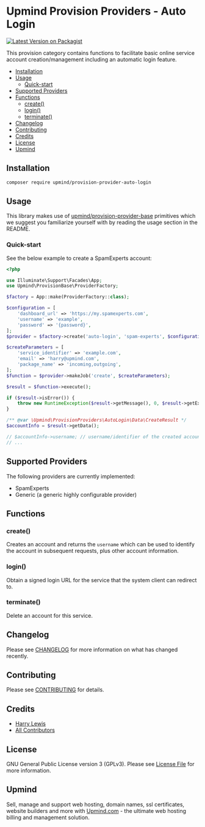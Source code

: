# Upmind Provision Providers - Auto Login

[![Latest Version on Packagist](https://img.shields.io/packagist/v/upmind/provision-provider-auto-login.svg?style=flat-square)](https://packagist.org/packages/upmind/provision-provider-auto-login)

This provision category contains functions to facilitate basic online service account creation/management including an automatic login feature.

- [Installation](#installation)
- [Usage](#usage)
  - [Quick-start](#quick-start)
- [Supported Providers](#supported-providers)
- [Functions](#functions)
  - [create()](#create)
  - [login()](#login)
  - [terminate()](#terminate)
- [Changelog](#changelog)
- [Contributing](#contributing)
- [Credits](#credits)
- [License](#license)
- [Upmind](#upmind)

## Installation

```bash
composer require upmind/provision-provider-auto-login
```

## Usage

This library makes use of [upmind/provision-provider-base](https://packagist.org/packages/upmind/provision-provider-base) primitives which we suggest you familiarize yourself with by reading the usage section in the README.

### Quick-start

See the below example to create a SpamExperts account:

```php
<?php

use Illuminate\Support\Facades\App;
use Upmind\ProvisionBase\ProviderFactory;

$factory = App::make(ProviderFactory::class);

$configuration = [
    'dashboard_url' => 'https://my.spamexperts.com',
    'username' => 'example',
    'password' => '{password}',
];
$provider = $factory->create('auto-login', 'spam-experts', $configuration);

$createParameters = [
    'service_identifier' => 'example.com',
    'email' => 'harry@upmind.com',
    'package_name' => 'incoming,outgoing',
];
$function = $provider->makeJob('create', $createParameters);

$result = $function->execute();

if ($result->isError()) {
    throw new RuntimeException($result->getMessage(), 0, $result->getException());
}

/** @var \Upmind\ProvisionProviders\AutoLogin\Data\CreateResult */
$accountInfo = $result->getData();

// $accountInfo->username; // username/identifier of the created account
// ...
```

## Supported Providers

The following providers are currently implemented:
  - SpamExperts
  - Generic (a generic highly configurable provider)

## Functions

### create()

Creates an account and returns the `username` which can be used to identify the account in subsequent requests, plus other account information.

### login()

Obtain a signed login URL for the service that the system client can redirect to.

### terminate()

Delete an account for this service.

## Changelog

Please see [CHANGELOG](CHANGELOG.md) for more information on what has changed recently.

## Contributing

Please see [CONTRIBUTING](CONTRIBUTING.md) for details.

## Credits

 - [Harry Lewis](https://github.com/uphlewis)
 - [All Contributors](../../contributors)

## License

GNU General Public License version 3 (GPLv3). Please see [License File](LICENSE.md) for more information.

## Upmind

Sell, manage and support web hosting, domain names, ssl certificates, website builders and more with [Upmind.com](https://upmind.com/start) - the ultimate web hosting billing and management solution.
